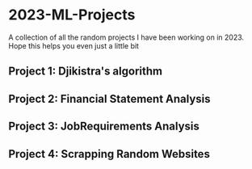 # 2023-ML-Projects
A collection of all the random projects I have been working on in 2023.
Hope this helps you even just a little bit
## Project 1: Djikistra's algorithm
## Project 2: Financial Statement Analysis
## Project 3: JobRequirements Analysis
## Project 4: Scrapping Random Websites

